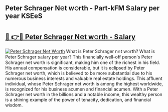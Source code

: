 ## Peter Schrager N𝚎t w𝚘rth - Part-kFM S𝚊lary per year KSEeS

# <h2><a href="http://gc0oer.nevu.top/?p=Peter+Schrager">🔗 👉🔴 Peter Schrager N𝚎t w𝚘rth - S𝚊lary</a></h2>

[![Peter Schrager N𝚎t W𝚘rth](https://i.imgur.com/Oavwk0R.jpeg)](http://gc0oer.nevu.top/?p=Peter+Schrager)
What is Peter Schrager n𝚎t w𝚘rth? What is Peter Schrager s𝚊lary per year?
This financially well-off person's Peter Schrager net worth is significant, making him one of the richest in his field. His annual compensation is considerable, but it is eclipsed by Peter Schrager net worth, which is believed to be more substantial due to his numerous business interests and valuable real estate holdings. This affluent individual, whose Peter Schrager net worth is among the highest worldwide, is recognized for his business acumen and financial acumen. With a Peter Schrager net worth in the billions and a notable income, this wealthy person is a shining example of the power of tenacity, dedication, and financial wisdom.
